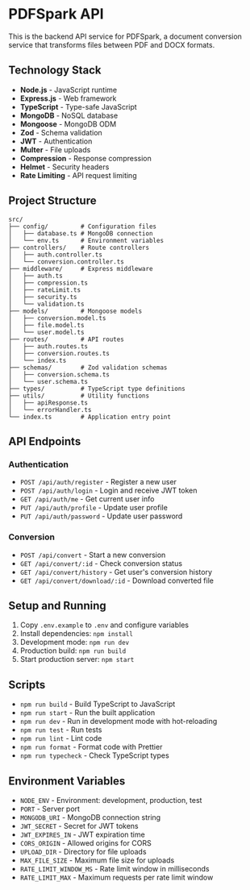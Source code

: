 # PDFSpark API

This is the backend API service for PDFSpark, a document conversion service that transforms files between PDF and DOCX formats.

## Technology Stack

- **Node.js** - JavaScript runtime
- **Express.js** - Web framework
- **TypeScript** - Type-safe JavaScript
- **MongoDB** - NoSQL database
- **Mongoose** - MongoDB ODM
- **Zod** - Schema validation
- **JWT** - Authentication
- **Multer** - File uploads
- **Compression** - Response compression
- **Helmet** - Security headers
- **Rate Limiting** - API request limiting

## Project Structure

```
src/
├── config/         # Configuration files
│   ├── database.ts # MongoDB connection
│   └── env.ts      # Environment variables
├── controllers/    # Route controllers
│   ├── auth.controller.ts
│   └── conversion.controller.ts
├── middleware/     # Express middleware
│   ├── auth.ts
│   ├── compression.ts
│   ├── rateLimit.ts
│   ├── security.ts
│   └── validation.ts
├── models/         # Mongoose models
│   ├── conversion.model.ts
│   ├── file.model.ts
│   └── user.model.ts
├── routes/         # API routes
│   ├── auth.routes.ts
│   ├── conversion.routes.ts
│   └── index.ts
├── schemas/        # Zod validation schemas
│   ├── conversion.schema.ts
│   └── user.schema.ts
├── types/          # TypeScript type definitions
├── utils/          # Utility functions
│   ├── apiResponse.ts
│   └── errorHandler.ts
└── index.ts        # Application entry point
```

## API Endpoints

### Authentication

- `POST /api/auth/register` - Register a new user
- `POST /api/auth/login` - Login and receive JWT token
- `GET /api/auth/me` - Get current user info
- `PUT /api/auth/profile` - Update user profile
- `PUT /api/auth/password` - Update user password

### Conversion

- `POST /api/convert` - Start a new conversion
- `GET /api/convert/:id` - Check conversion status
- `GET /api/convert/history` - Get user's conversion history
- `GET /api/convert/download/:id` - Download converted file

## Setup and Running

1. Copy `.env.example` to `.env` and configure variables
2. Install dependencies: `npm install`
3. Development mode: `npm run dev`
4. Production build: `npm run build`
5. Start production server: `npm start`

## Scripts

- `npm run build` - Build TypeScript to JavaScript
- `npm run start` - Run the built application
- `npm run dev` - Run in development mode with hot-reloading
- `npm run test` - Run tests
- `npm run lint` - Lint code
- `npm run format` - Format code with Prettier
- `npm run typecheck` - Check TypeScript types

## Environment Variables

- `NODE_ENV` - Environment: development, production, test
- `PORT` - Server port
- `MONGODB_URI` - MongoDB connection string
- `JWT_SECRET` - Secret for JWT tokens
- `JWT_EXPIRES_IN` - JWT expiration time
- `CORS_ORIGIN` - Allowed origins for CORS
- `UPLOAD_DIR` - Directory for file uploads
- `MAX_FILE_SIZE` - Maximum file size for uploads
- `RATE_LIMIT_WINDOW_MS` - Rate limit window in milliseconds
- `RATE_LIMIT_MAX` - Maximum requests per rate limit window